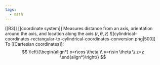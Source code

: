 ```yaml
---
tags:
  - math
---
```

[[R3]] [[coordinate system]]
Measures distance from an axis, orientation around the axis, and location along the axis
$(r, \theta, z)$
![[cylindrical-coordinates-rectangular-to-cylindrical-coordinates-conversion.png|500]]
To [[Cartesian coordinates]]:
$$
\left\{\begin{align*}
x=r\cos \theta \\
y=r\sin \theta \\
z=z
\end{align*}\right\}
$$
